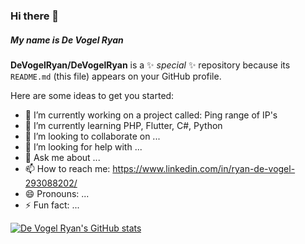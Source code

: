 ### Hi there 👋
##### My name is De Vogel Ryan


**DeVogelRyan/DeVogelRyan** is a ✨ _special_ ✨ repository because its `README.md` (this file) appears on your GitHub profile.

Here are some ideas to get you started:

- 🔭 I’m currently working on a project called: Ping range of IP's
- 🌱 I’m currently learning PHP, Flutter, C#, Python
- 👯 I’m looking to collaborate on ...
- 🤔 I’m looking for help with ...
- 💬 Ask me about ...
- 📫 How to reach me: https://www.linkedin.com/in/ryan-de-vogel-293088202/
- 😄 Pronouns: ...
- ⚡ Fun fact: ...

[![De Vogel Ryan's GitHub stats](https://github-readme-stats.vercel.app/api?username=DeVogelRyan)](https://github.com/DeVogelRyan/github-readme-stats)


